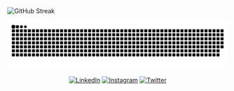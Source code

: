 
<div style="display: flex; flex-direction: row; justify-content: flex-start; align-items: center;">
    <img src="https://github-readme-streak-stats.herokuapp.com?user=shuraif&theme=transparent" alt="GitHub Streak" style="width: 100%; height: auto;">
</div>


<!-- <div style="width: 100%; display: flex;">
  <div style="width: 50%; text-align: center;">
    <img height="200" src="https://github-readme-stats.vercel.app/api?username=shuraif&theme=transparent&card_width=860" style="width: 100%; height: auto;" />
  </div>
  <div style="width: 50%; text-align: center;">
    <img height="200" src="https://github-readme-stats.vercel.app/api/top-langs?username=shuraif&layout=compact&langs_count=8&theme=transparent&card_width=860" style="width: 100%; height: auto;" />
  </div>
</div> -->
 

<!-- 
https://github-readme-streak-stats.herokuapp.com/demo/
https://github.com/anuraghazra/github-readme-stats
-->
 
  
![snake gif](https://raw.githubusercontent.com/shuraif/shuraif/output/only-svg/github-contribution-grid-snake-dark.svg)

<p align="center">
<!-- 	<a href="https://github.com/shuraif"><img src="https://user-images.githubusercontent.com/58532023/171219272-a68dd897-a9c7-4826-b7e6-10ef84e6a0a8.png" alt="GitHub"/></a> -->
	<a href="https://www.linkedin.com/in/muhammed-shuraif/"><img src="https://user-images.githubusercontent.com/58532023/171219303-8839f911-21bf-453f-b517-9dd6ef9a873c.png" alt="LinkedIn"/></a>
	<a href="https://www.instagram.com/5huraif/"><img src="https://user-images.githubusercontent.com/58532023/171219320-cc1517cb-54a9-470c-a92d-965524a7b3aa.png" alt="Instagram"/></a>
	<a href="https://mobile.twitter.com/ShuraifMuhammed/"><img src="https://user-images.githubusercontent.com/58532023/171218519-2ccc030a-72b5-45ea-a2ec-7f1dfbef917f.png" alt="Twitter"/></a>
</p>
